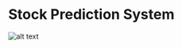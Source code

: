 # Stock Prediction System
![alt text](https://github.com/yueeeeeee87/Stock_Prediction_System/blob/main/picture/stock%20prediction.jpg?raw=true)
